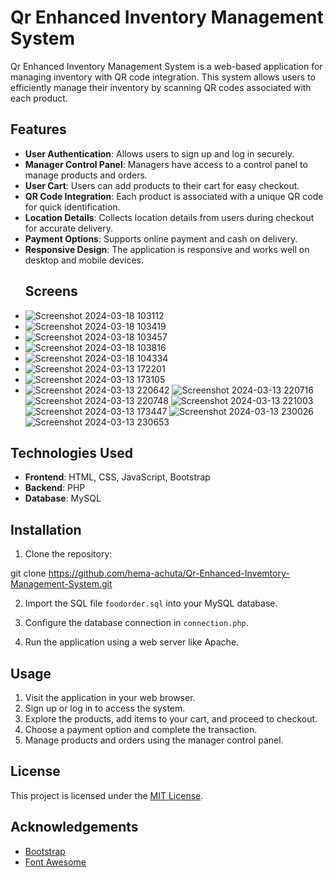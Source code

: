 # Qr Enhanced Inventory Management System

Qr Enhanced Inventory Management System is a web-based application for managing inventory with QR code integration. This system allows users to efficiently manage their inventory by scanning QR codes associated with each product.

## Features

- **User Authentication**: Allows users to sign up and log in securely.
- **Manager Control Panel**: Managers have access to a control panel to manage products and orders.
- **User Cart**: Users can add products to their cart for easy checkout.
- **QR Code Integration**: Each product is associated with a unique QR code for quick identification.
- **Location Details**: Collects location details from users during checkout for accurate delivery.
- **Payment Options**: Supports online payment and cash on delivery.
- **Responsive Design**: The application is responsive and works well on desktop and mobile devices.
  ## Screens
- ![Screenshot 2024-03-18 103112](https://github.com/hema-achuta/Qr-Enhanced-Invemtory-Management-System/assets/76195440/3b1098bc-3a4b-48f8-8645-9861bbc143f3)
- ![Screenshot 2024-03-18 103419](https://github.com/hema-achuta/Qr-Enhanced-Invemtory-Management-System/assets/76195440/466081b5-b55d-4a18-b2b5-0648763baf8f)
- ![Screenshot 2024-03-18 103457](https://github.com/hema-achuta/Qr-Enhanced-Invemtory-Management-System/assets/76195440/e3b9a339-6abd-4262-a79c-18b0338b2961)
- ![Screenshot 2024-03-18 103816](https://github.com/hema-achuta/Qr-Enhanced-Invemtory-Management-System/assets/76195440/9b846b44-342b-43c5-865e-6cb3bbc3ea44)
- ![Screenshot 2024-03-18 104334](https://github.com/hema-achuta/Qr-Enhanced-Invemtory-Management-System/assets/76195440/1d50caea-c287-4085-ad7e-23c9acf7ed0e)
- ![Screenshot 2024-03-13 172201](https://github.com/hema-achuta/Qr-Enhanced-Invemtory-Management-System/assets/76195440/2aa42c1e-b687-4f3b-83f6-439fd783e0c5)
- ![Screenshot 2024-03-13 173105](https://github.com/hema-achuta/Qr-Enhanced-Invemtory-Management-System/assets/76195440/23a71307-45a2-481b-ae85-9e19293008c9)
- ![Screenshot 2024-03-13 220642](https://github.com/hema-achuta/Qr-Enhanced-Invemtory-Management-System/assets/76195440/8b6aab5e-85d3-4a2f-a06e-311f8bdfe64d)
  ![Screenshot 2024-03-13 220716](https://github.com/hema-achuta/Qr-Enhanced-Invemtory-Management-System/assets/76195440/9c66fd1c-1329-4ead-b9b8-801222e2394f)
  ![Screenshot 2024-03-13 220748](https://github.com/hema-achuta/Qr-Enhanced-Invemtory-Management-System/assets/76195440/03d46e01-00a6-40ff-9758-27989dab08dd)
  ![Screenshot 2024-03-13 221003](https://github.com/hema-achuta/Qr-Enhanced-Invemtory-Management-System/assets/76195440/a2e5a57a-805b-44fa-bdcd-f6d2ea61223b)
  ![Screenshot 2024-03-13 173447](https://github.com/hema-achuta/Qr-Enhanced-Invemtory-Management-System/assets/76195440/53c12e38-e4ef-42ad-94b8-8bff32a5481a)
  ![Screenshot 2024-03-13 230026](https://github.com/hema-achuta/Qr-Enhanced-Invemtory-Management-System/assets/76195440/5ceafba4-a264-40a3-ae72-f7347b17f5bd)
  ![Screenshot 2024-03-13 230653](https://github.com/hema-achuta/Qr-Enhanced-Invemtory-Management-System/assets/76195440/9d04aeb1-f3d4-4d64-86bc-d341e67cecb2)

## Technologies Used

- **Frontend**: HTML, CSS, JavaScript, Bootstrap
- **Backend**: PHP
- **Database**: MySQL

## Installation

1. Clone the repository:

git clone https://github.com/hema-achuta/Qr-Enhanced-Invemtory-Management-System.git

2. Import the SQL file `foodorder.sql` into your MySQL database.

3. Configure the database connection in `connection.php`.

4. Run the application using a web server like Apache.

## Usage

1. Visit the application in your web browser.
2. Sign up or log in to access the system.
3. Explore the products, add items to your cart, and proceed to checkout.
4. Choose a payment option and complete the transaction.
5. Manage products and orders using the manager control panel.

## License

This project is licensed under the [MIT License](LICENSE).

## Acknowledgements

- [Bootstrap](https://getbootstrap.com/)
- [Font Awesome](https://fontawesome.com/)
